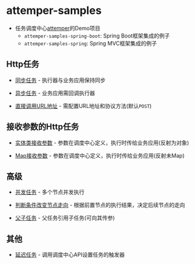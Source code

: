 # attemper-samples

- 任务调度中心[attemper](https://github.com/attemper/attemper)的Demo项目
  - `attemper-samples-spring-boot`: Spring Boot框架集成的例子
  - `attemper-samples-spring`: Spring MVC框架集成的例子

## Http任务

* [同步任务](./attemper-samples-task/src/main/java/com/github/attemper/samples/task/demo001) - 执行器与业务应用保持同步

* [异步任务](./attemper-samples-task/src/main/java/com/github/attemper/samples/task/demo002) - 业务应用需回调执行器

* [直接调用URL地址](./attemper-samples-task/src/main/java/com/github/attemper/samples/task/demo003) - 需配置URL地址和协议方法(默认`POST`)

## 接收参数的Http任务

* [实体类接收参数](./attemper-samples-task/src/main/java/com/github/attemper/samples/task/demo020) - 参数在调度中心定义，执行时传给业务应用(反射为对象)

* [Map接收参数](./attemper-samples-task/src/main/java/com/github/attemper/samples/task/demo021) - 参数在调度中心定义，执行时传给业务应用(反射未Map)

## 高级

* [并发任务](./attemper-samples-task/src/main/java/com/github/attemper/samples/task/demo050) - 多个节点并发执行

* [判断条件改变节点走向](./attemper-samples-task/src/main/java/com/github/attemper/samples/task/demo051) - 根据前置节点的执行结果，决定后续节点的走向

* [父子任务](./attemper-samples-task/src/main/java/com/github/attemper/samples/task/demo052) - 父任务引用子任务(可向其传参) 

## 其他
* [延迟任务](./attemper-samples-task/src/main/java/com/github/attemper/samples/task/demo300) - 调用调度中心API设置任务的触发器 